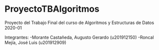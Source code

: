 # ProyectoTBAlgoritmos
Proyecto del Trabajo Final del curso de Algoritmos y Estructuras de Datos 2020-01

Integrantes:
-Morante Castañeda, Augusto Gerardo (u201912150)
-Roncal Mejía, José Luis (u201912909)
